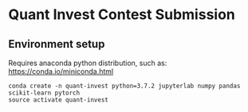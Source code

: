 # Quant Invest Contest Submission

## Environment setup
Requires anaconda python distribution, such as: https://conda.io/miniconda.html
```
conda create -n quant-invest python=3.7.2 jupyterlab numpy pandas scikit-learn pytorch
source activate quant-invest
```
